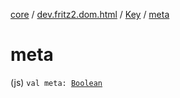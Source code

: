 [core](../../index.md) / [dev.fritz2.dom.html](../index.md) / [Key](index.md) / [meta](./meta.md)

# meta

(js) `val meta: `[`Boolean`](https://kotlinlang.org/api/latest/jvm/stdlib/kotlin/-boolean/index.html)